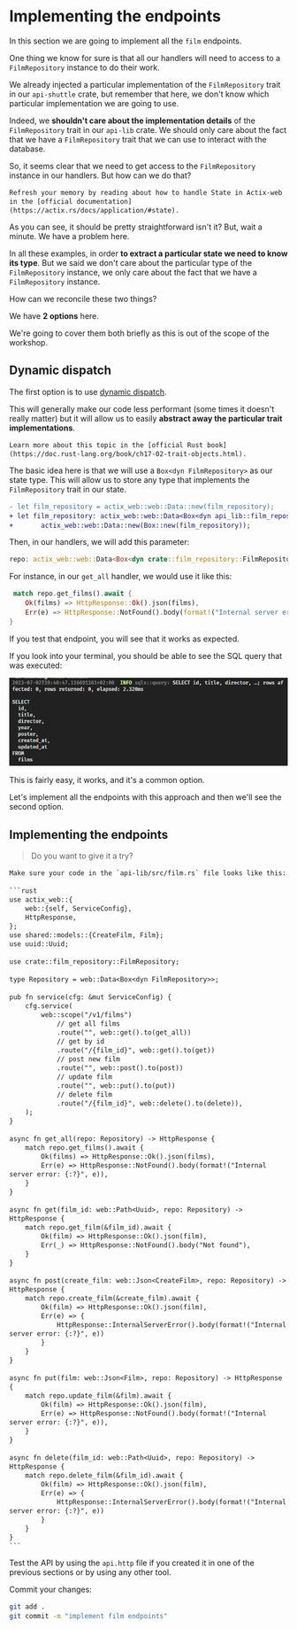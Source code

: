# Implementing the endpoints

In this section we are going to implement all the `film` endpoints.

One thing we know for sure is that all our handlers will need to access to a `FilmRepository` instance to do their work. 

We already injected a particular implementation of the `FilmRepository` trait in our `api-shuttle` crate, but remember that here, we don't know which particular implementation we are going to use.

Indeed, we **shouldn't care about the implementation details** of the `FilmRepository` trait in our `api-lib` crate. We should only care about the fact that we have a `FilmRepository` trait that we can use to interact with the database.

So, it seems clear that we need to get access to the `FilmRepository` instance in our handlers. But how can we do that?

```admonish tip
Refresh your memory by reading about how to handle State in Actix-web in the [official documentation](https://actix.rs/docs/application/#state).
```

As you can see, it should be pretty straightforward isn't it? But, wait a minute. We have a problem here.

In all these examples, in order **to extract a particular state we need to know its type**. But we said we don't care about the particular type of the `FilmRepository` instance, we only care about the fact that we have a `FilmRepository` instance.

How can we reconcile these two things?

We have **2 options** here.

We're going to cover them both briefly as this is out of the scope of the workshop.

## Dynamic dispatch

The first option is to use [dynamic dispatch](https://en.wikipedia.org/wiki/Dynamic_dispatch). 

This will generally make our code less performant (some times it doesn't really matter) but it will allow us to easily **abstract away the particular trait implementations**.

```admonish info title="Trait Objects"
Learn more about this topic in the [official Rust book](https://doc.rust-lang.org/book/ch17-02-trait-objects.html).
```

The basic idea here is that we will use a `Box<dyn FilmRepository>` as our state type. This will allow us to store any type that implements the `FilmRepository` trait in our state.

```diff
- let film_repository = actix_web::web::Data::new(film_repository);
+ let film_repository: actix_web::web::Data<Box<dyn api_lib::film_repository::FilmRepository>> =
+       actix_web::web::Data::new(Box::new(film_repository));
```

Then, in our handlers, we will add this parameter:

```rust
repo: actix_web::web::Data<Box<dyn crate::film_repository::FilmRepository>>
```

For instance, in our `get_all` handler, we would use it like this:

```rust
 match repo.get_films().await {
    Ok(films) => HttpResponse::Ok().json(films),
    Err(e) => HttpResponse::NotFound().body(format!("Internal server error: {:?}", e)),
}
```

If you test that endpoint, you will see that it works as expected. 

If you look into your terminal, you should be able to see the SQL query that was executed:

![sql log](../assets/backend/22/sql_log.png)

This is fairly easy, it works, and it's a common option.

Let's implement all the endpoints with this approach and then we'll see the second option.

## Implementing the endpoints

> Do you want to give it a try?


~~~admonish tip title="Solution" collapsible=true
Make sure your code in the `api-lib/src/film.rs` file looks like this:

```rust
use actix_web::{
    web::{self, ServiceConfig},
    HttpResponse,
};
use shared::models::{CreateFilm, Film};
use uuid::Uuid;

use crate::film_repository::FilmRepository;

type Repository = web::Data<Box<dyn FilmRepository>>;

pub fn service(cfg: &mut ServiceConfig) {
    cfg.service(
        web::scope("/v1/films")
            // get all films
            .route("", web::get().to(get_all))
            // get by id
            .route("/{film_id}", web::get().to(get))
            // post new film
            .route("", web::post().to(post))
            // update film
            .route("", web::put().to(put))
            // delete film
            .route("/{film_id}", web::delete().to(delete)),
    );
}

async fn get_all(repo: Repository) -> HttpResponse {
    match repo.get_films().await {
        Ok(films) => HttpResponse::Ok().json(films),
        Err(e) => HttpResponse::NotFound().body(format!("Internal server error: {:?}", e)),
    }
}

async fn get(film_id: web::Path<Uuid>, repo: Repository) -> HttpResponse {
    match repo.get_film(&film_id).await {
        Ok(film) => HttpResponse::Ok().json(film),
        Err(_) => HttpResponse::NotFound().body("Not found"),
    }
}

async fn post(create_film: web::Json<CreateFilm>, repo: Repository) -> HttpResponse {
    match repo.create_film(&create_film).await {
        Ok(film) => HttpResponse::Ok().json(film),
        Err(e) => {
            HttpResponse::InternalServerError().body(format!("Internal server error: {:?}", e))
        }
    }
}

async fn put(film: web::Json<Film>, repo: Repository) -> HttpResponse {
    match repo.update_film(&film).await {
        Ok(film) => HttpResponse::Ok().json(film),
        Err(e) => HttpResponse::NotFound().body(format!("Internal server error: {:?}", e)),
    }
}

async fn delete(film_id: web::Path<Uuid>, repo: Repository) -> HttpResponse {
    match repo.delete_film(&film_id).await {
        Ok(film) => HttpResponse::Ok().json(film),
        Err(e) => {
            HttpResponse::InternalServerError().body(format!("Internal server error: {:?}", e))
        }
    }
}
```
~~~

Test the API by using the `api.http` file if you created it in one of the previous sections or by using any other tool.

Commit your changes:

```bash
git add .
git commit -m "implement film endpoints"
```

